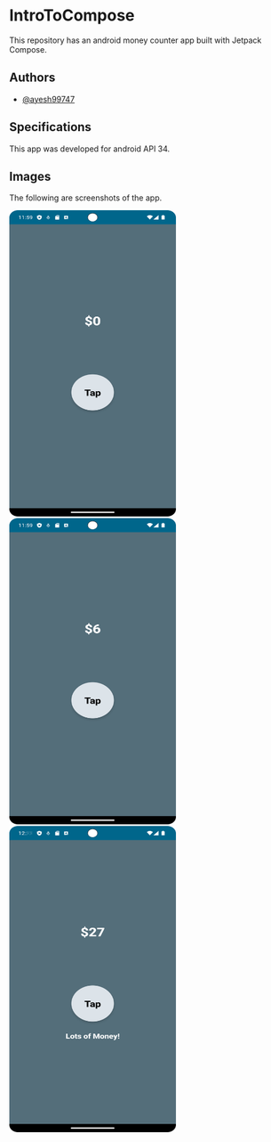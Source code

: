 # IntroToCompose

This repository has an android money counter app built with Jetpack Compose.

## Authors

- [@ayesh99747](https://github.com/ayesh99747)

## Specifications

This app was developed for android API 34.

## Images

The following are screenshots of the app.

<img src="/screenshots/Pic1.png" width="300" height="550">
<img src="/screenshots/Pic2.png" width="300" height="550">
<img src="/screenshots/Pic3.png" width="300" height="550">
